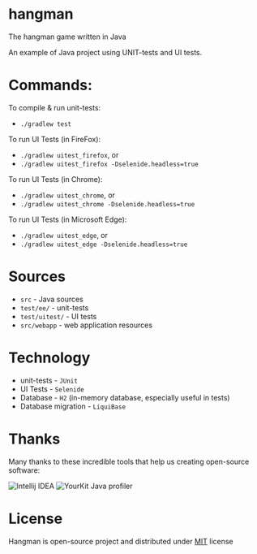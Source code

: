 hangman
=======

The hangman game written in Java

An example of Java project using UNIT-tests and UI tests.

# Commands:
To compile & run unit-tests:

* `./gradlew test`

To run UI Tests (in FireFox):
  
* `./gradlew uitest_firefox`, or
* `./gradlew uitest_firefox -Dselenide.headless=true`

To run UI Tests (in Chrome):
  
* `./gradlew uitest_chrome`, or
* `./gradlew uitest_chrome -Dselenide.headless=true`

To run UI Tests (in Microsoft Edge):
  
* `./gradlew uitest_edge`, or
* `./gradlew uitest_edge -Dselenide.headless=true`



# Sources
* `src` - Java sources
* `test/ee/` - unit-tests
* `test/uitest/` - UI tests
* `src/webapp` - web application resources

# Technology
* unit-tests - `JUnit`
* UI Tests - `Selenide`
* Database - `H2` (in-memory database, especially useful in tests)
* Database migration - `LiquiBase`


# Thanks

Many thanks to these incredible tools that help us creating open-source software:

![Intellij IDEA](http://www.jetbrains.com/idea/docs/logo_intellij_idea.png) ![YourKit Java profiler](http://selenide.org/images/yourkit.png)

# License
Hangman is open-source project and distributed under [MIT](http://choosealicense.com/licenses/mit/) license
